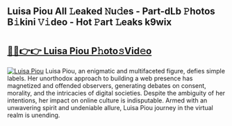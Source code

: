## Luisa Piou All 𝙻eaked 𝙽u𝚍es - Part-dLb 𝙿hotos B𝚒kini 𝚅𝚒deo - Hot 𝙿art 𝙻eaks k9wix

# <h2><a href="http://ld7jb9t.urlbe.top/?page=Luisa+Piou">🔗🔗👉👉 Luisa Piou P𝚑oto𝚜Vid𝚎o</a></h2>

[![Luisa Piou](https://i.imgur.com/eBuTRDB.gif)](http://ld7jb9t.urlbe.top/?page=Luisa+Piou)
Luisa Piou, an enigmatic and multifaceted figure, defies simple labels. Her unorthodox approach to building a web presence has magnetized and offended observers, generating debates on consent, morality, and the intricacies of digital societies. Despite the ambiguity of her intentions, her impact on online culture is indisputable. Armed with an unwavering spirit and undeniable allure, Luisa Piou journey in the virtual realm is unending.
